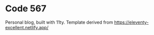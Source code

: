 # Code 567

Personal blog, built with 11ty. Template derived from https://eleventy-excellent.netlify.app/